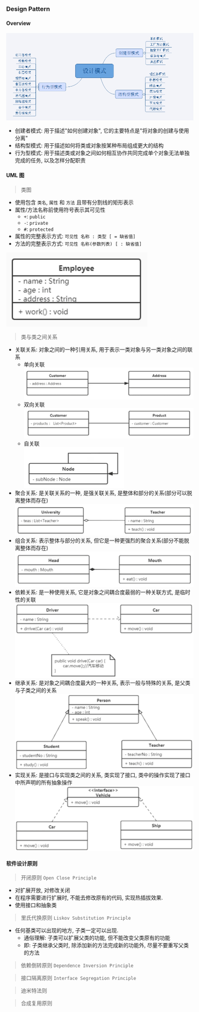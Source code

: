 ### Design Pattern

#### Overview

![overview](./assets/overview.png "overview of design patterns")

- 创建者模式: 用于描述"如何创建对象", 它的主要特点是"将对象的创建与使用分离"
- 结构型模式: 用于描述如何将类或对象按某种布局组成更大的结构
- 行为型模式: 用于描述类或对象之间如何相互协作共同完成单个对象无法单独完成的任务, 以及怎样分配职责

#### UML 图

> 类图

- 使用包含 `类名`, `属性` 和 `方法` 且带有分割线的矩形表示
- 属性/方法名称前使用符号表示其可见性
    - `+`: `public`
    - `-`: `private`
    - `#`: `protected`
- 属性的完整表示方式: `可见性 名称 : 类型 [ = 缺省值]`
- 方法的完整表示方式: `可见性 名称(参数列表) [ : 缺省值]`

![basic uml example](./assets/uml/basic.png "basic uml example")

> 类与类之间关系

- 关联关系: 对象之间的一种引用关系, 用于表示一类对象与另一类对象之间的联系
    - 单向关联  
      ![单向关联](./assets/uml/one-way-association.png "one-way-association")
    - 双向关联  
      ![双向关联](./assets/uml/two-way-association.png "two-way-association")
    - 自关联  
      ![自关联](./assets/uml/self-association.png "self-association")
- 聚合关系: 是关联关系的一种, 是强关联关系, 是整体和部分的关系(部分可以脱离整体而存在)  
  ![聚合关系](./assets/uml/aggregation.png "aggregation")
- 组合关系: 表示整体与部分的关系, 但它是一种更强烈的聚合关系(部分不能脱离整体而存在)  
  ![组合关系](./assets/uml/combination.png "combination")
- 依赖关系: 是一种使用关系, 它是对象之间耦合度最弱的一种关联方式, 是临时性的关联  
  ![依赖关系](./assets/uml/dependent.png "dependent")
- 继承关系: 是对象之间耦合度最大的一种关系, 表示一般与特殊的关系, 是父类与子类之间的关系
  ![继承关系](./assets/uml/inherit.png "inherit")
- 实现关系: 是接口与实现类之间的关系, 类实现了接口, 类中的操作实现了接口中所声明的所有抽象操作  
  ![实现关系](./assets/uml/accomplish.png "accomplish")

#### 软件设计原则

> 开闭原则 `Open Close Principle`

- 对扩展开放, 对修改关闭
- 在程序需要进行扩展时, 不能去修改原有的代码, 实现热插拔效果.
- 使用接口和抽象类

> 里氏代换原则 `Liskov Substitution Principle`

- 任何基类可以出现的地方, 子类一定可以出现.
    - 通俗理解: 子类可以扩展父类的功能, 但不能改变父类原有的功能
    - 即: 子类继承父类时, 除添加新的方法完成新的功能外, 尽量不要重写父类的方法

> 依赖倒转原则 `Dependence Inversion Principle`

> 接口隔离原则 `Interface Segregation Principle`

> 迪米特法则

> 合成复用原则
